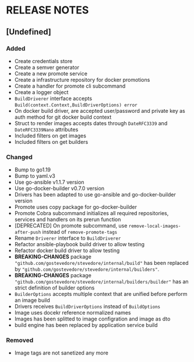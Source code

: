 # RELEASE NOTES

## [Undefined]

### Added
- Create credentials store
- Create a semver generator
- Create a new promote service
- Create a infrastructure repository for docker promotions
- Create a handler for promote cli subcommand
- Create a logger object
- `BuildDriverer` interface accepts `Build(context.Context,BuildDriverOptions) error`
- On docker build driver, are accepted user/password and private key as auth method for git docker build context
- Struct to render images accepts dates through `DateRFC3339` and `DateRFC3339Nano` attributes
- Included filters on get images
- Included filters on get builders

### Changed
- Bump to go1.19 
- Bump to yaml.v3
- Use go-ansible v1.1.7 version
- Use go-docker-builder v0.7.0 version
- Drivers has been adapted to use go-ansible and go-docker-builder version
- Promote uses copy package for go-docker-builder
- Promote Cobra subcommand initializes all required repositories, services and handlers on its prerun function
- [DEPRECATED] On promote subcommand, use `remove-local-images-after-push` instead of `remove-promote-tags`
- Rename `Driverer` interface to `BuildDriverer`
- Refactor ansible-playbook build driver to allow testing
- Refactor docker build driver to allow testing
- **BREAKING-CHANGES** package `"github.com/gostevedore/stevedore/internal/build"` has been replaced by `"github.com/gostevedore/stevedore/internal/builders"`.
- **BREAKING-CHANGES** package `"github.com/gostevedore/stevedore/internal/builders/builder"` has an strict definition of builder options
- `BuilderOptions` accepts multiple context that are unified before perform an image build
- Drivers receives `BuildDriverOptions` instead of `BuildOptions`
- Image uses docekr reference normalized names
- Images has been splitted to image configration and image as dto
- build engine has been replaced by application service build

### Removed
- Image tags are not sanetized any more
